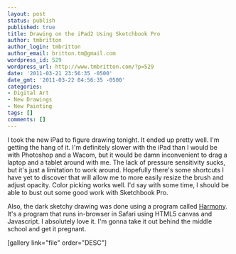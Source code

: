 ```yaml
---
layout: post
status: publish
published: true
title: Drawing on the iPad2 Using Sketchbook Pro
author: tmbritton
author_login: tmbritton
author_email: britton.tm@gmail.com
wordpress_id: 529
wordpress_url: http://www.tmbritton.com/?p=529
date: '2011-03-21 23:56:35 -0500'
date_gmt: '2011-03-22 04:56:35 -0500'
categories:
- Digital Art
- New Drawings
- New Painting
tags: []
comments: []
---
```

<p>I took the new iPad to figure drawing tonight.  It ended up pretty well.  I'm getting the hang of it.  I'm definitely slower with the iPad than I would be with Photoshop and a Wacom, but it would be damn inconvenient to drag a laptop and a tablet around with me.  The lack of pressure sensitivity sucks, but it's just a limitation to work around.  Hopefully there's some shortcuts I have yet to discover that will allow me to more easily resize the brush and adjust opacity.  Color picking works well.  I'd say with some time, I should be able to bust out some good work with Sketchbook Pro.</p>
<p>Also, the dark sketchy drawing was done using a program called <a href="http://mrdoob.com/projects/harmony/">Harmony</a>.  It's a program that runs in-browser in Safari using HTML5 canvas and Javascript.  I absolutely love it.  I'm gonna take it out behind the middle school and get it pregnant.</p>
<p>[gallery link="file" order="DESC"]</p>
